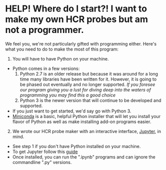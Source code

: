 # HELP! Where do I start?! I want to make my own HCR probes but am not a programmer.

We feel you, we're not particularly gifted with programming either. Here's what you need to do to make the most of this program:

1. You will have to have Python on your machine. 
  + Python comes in a few versions: 
    1. Python 2.7 is an older release but because it was around for a long time many libraries have been written for it. However, it is going to be phased out eventually and no longer supported. *If you foresee our program giving you a lust for diving deep into the waters of programming you may find this a good choice*
    2. Python 3 is the newer version that will continue to be developed and supported.
  + If you just want to get started, we'd say go with Python 3.
  + [Miniconda](https://docs.conda.io/en/latest/miniconda.html) is a basic, helpful Python installer that will let you install your flavor of Python as well as make installing add-on programs easier.

2. We wrote our HCR probe maker with an interactive interface, [Jupyter](https://jupyter.org/index.html), in mind.
  + See step 1 if you don't have Python installed on your machine.
  + To get Jupyter follow this [guide]([https://jupyterlab.readthedocs.io/en/stable/getting_started/installation.html)
  + Once installed, you can run the ".ipynb" programs and can ignore the commandline ".py" versions.
